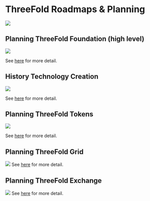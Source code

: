 # ThreeFold Roadmaps & Planning

![](https://images.unsplash.com/photo-1495292040232-745a10cd202c?ixlib=rb-0.3.5&ixid=eyJhcHBfaWQiOjEyMDd9&s=311b389f7632627e26e3f287581d0c0e&auto=format&fit=crop&w=1189&q=80)


## Planning ThreeFold Foundation (high level)

<!-- [](roadmap.html ':include text') -->


<!--- [roadmap](roadmap.html ':include width=1000px height=400px')

// [test](test.html ':include width=1000px height=600px')

// [jsjoint](jsjoint.html ':include width=1000px height=100px')
--->

<!--- ```mermaid
gantt
    title ThreeFold Foundation Roadmap (live)
    dateFormat  YY-MM
    Grid Active                :17-06, 19-12
    Tokens Active              :18-04, 19-12
    ThreeFold Tech Fundraise   :18-07, 18-12
    ThreeFold Exchange         :18-09, 19-12    
    ThreeFold Our Community App            :18-09, 19-12
    ThreeFold Circles (Digital Me)         :18-12, 19-12    
    Grid Public & Active Promotion     :19-01, 19-12
    ThreeFold Incubator (Innovate) :19-01, 19-12
    ThreeFold Expert Fund (Fund for Incubator) :19-04, 19-12
    ThreeFold Impact Fund For Africa: 19-09, 19-12

``` --->

![](images/highlevel.png)

See [here](https://raw.githubusercontent.com/threefoldfoundation/info_foundation/master/docs/strategy/images/highlevel.png) for more detail.


## History Technology Creation

<!-- ```mermaid
gantt
    title 3 generation of technology over +13 years
    dateFormat  YYYY-MM-DD
    Technology Gen 1        :a1, 2005-01-01, 2011-01-01
    Technology Gen 1 First 3000 deployments           :a2, 2009-01-01, 2011-01-01
    Technology Gen 2 Creation           :a3, 2011-01-01, 2017-12-01    
    Technology Gen 2 Available           :a4, 2015-01-01, 2018-03-01
    Commercial Gen 2 Deployments           :a5, 2016-06-01, 2018-03-01
    Technology Gen 3 Creation           :a6, 2017-01-01, 2019-06-01        
    Technology Gen 3 Deployment           :a7, 2018-04-01, 2019-06-01            

``` -->

![](images/past.png)

See [here](https://raw.githubusercontent.com/threefoldfoundation/info_foundation/master/docs/strategy/images/past.png) for more detail.

## Planning ThreeFold Tokens

<!-- ```mermaid
gantt
    title ThreeFold Token Roadmap
    dateFormat  YY-MM

    BlockChain Active          :18-04, 19-03
    Tokens On Public Exchange BTC-Alpha         :18-05, 19-03
    Atomic Swaps Possible BTC/TFT= decentralized exchange action (experts only)        :18-06, 19-03
    Tokens On Public Exchange bitmeex.pro          :18-08, 19-03    
    Decentralized Exchange Everyone          :18-09, 19-03
    Tokens Used In Our City App (8000 merchants) :18-09, 19-03
    Token Promotion (let world know)  : 18-10,19-03
    Tokens Required To Use Capacity On Grid       :19-01, 19-03
``` -->

![](images/tokens.png)

See [here](https://raw.githubusercontent.com/threefoldfoundation/info_foundation/master/docs/strategy/images/tokens.png) for more detail.

## Planning ThreeFold Grid

<!-- ```mermaid
gantt
    title ThreeFold Grid Roadmap
    dateFormat  YY-MM

    Technology Available & Deployed (gen2)  :16-06, 19-03
    Grid Active, Internal Only              :17-06, 19-03
    Promotion to grow Grid (focus on new farmers)       :18-03, 19-03
    100 BlockChain Nodes Active          :18-04, 19-03
    +60m USD commercial capacity online      :18-06, 19-03    
    Grid Open For Early Adopters & Developers (non production)      :18-07, 19-03
    Launch of one of biggest public digital archives in Europe (50 PB) on TF Grid (production)         :18-09, 19-03
    Grid Generic Production Workloads Possible      :18-10, 19-03
    Goal +150m USD commercial capacity online      :19-01, 19-03        
    Tokens Required To Use Capacity On Grid       :19-01, 19-03
    Global Promotion Of Usage Of Grid Capacity  :19-02, 19-03

``` -->

![](images/grid.png)
See [here](https://raw.githubusercontent.com/threefoldfoundation/info_foundation/master/docs/strategy/images/grid.png) for more detail.

## Planning ThreeFold Exchange

<!-- ```mermaid
gantt
    title ThreeFold Exchange Roadmap
    dateFormat  YY-MM

    Atomic Swaps BTC/TFT (experts only)        :18-06, 19-03
    Script Based Decentralized Exchange (python)        :18-07, 19-03
    PUBLIC Launch       :18-09, 18-12    
    Decentralized Exchange Step 1 (BTC/ETH/TFT)          :18-09, 18-12
    Human Energy Token * :18-10, 19-12
    Decentralized Exchange Step 2 (+20 digital currencies)          :18-12, 19-12

    Fiat <-> Digital Currency Integration :19-03, 19-12
    Debit Card <-> Digital Currency Integration :19-03, 19-12
    Gold Token Launch         :19-03, 19-12
    Coffee Token Launch          :19-06, 19-12
    Other Commodity Token Launches          :19-09, 19-12

``` -->

![](images/exchange.png)
See [here](https://raw.githubusercontent.com/threefoldfoundation/info_foundation/master/docs/strategy/images/exchange.png) for more detail.
